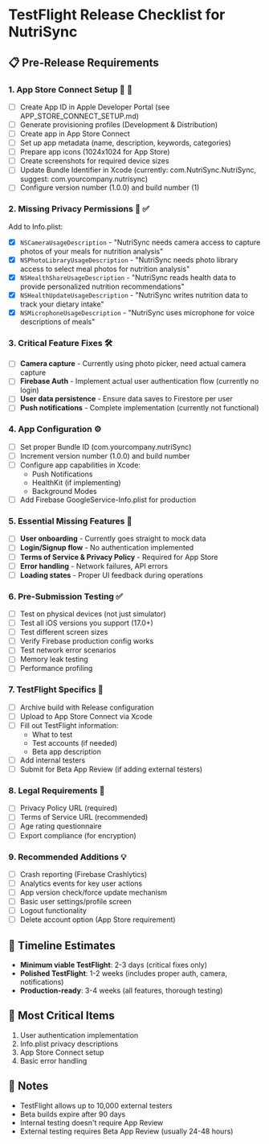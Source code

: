 # TestFlight Release Checklist for NutriSync

## 📋 Pre-Release Requirements

### 1. **App Store Connect Setup** 🏪 📝
- [ ] Create App ID in Apple Developer Portal (see APP_STORE_CONNECT_SETUP.md)
- [ ] Generate provisioning profiles (Development & Distribution)
- [ ] Create app in App Store Connect
- [ ] Set up app metadata (name, description, keywords, categories)
- [ ] Prepare app icons (1024x1024 for App Store)
- [ ] Create screenshots for required device sizes
- [ ] Update Bundle Identifier in Xcode (currently: com.NutriSync.NutriSync, suggest: com.yourcompany.nutrisync)
- [ ] Configure version number (1.0.0) and build number (1)

### 2. **Missing Privacy Permissions** 🔐 ✅
Add to Info.plist:
- [x] `NSCameraUsageDescription` - "NutriSync needs camera access to capture photos of your meals for nutrition analysis"
- [x] `NSPhotoLibraryUsageDescription` - "NutriSync needs photo library access to select meal photos for nutrition analysis"
- [x] `NSHealthShareUsageDescription` - "NutriSync reads health data to provide personalized nutrition recommendations"
- [x] `NSHealthUpdateUsageDescription` - "NutriSync writes nutrition data to track your dietary intake"
- [x] `NSMicrophoneUsageDescription` - "NutriSync uses microphone for voice descriptions of meals"

### 3. **Critical Feature Fixes** 🛠️
- [ ] **Camera capture** - Currently using photo picker, need actual camera capture
- [ ] **Firebase Auth** - Implement actual user authentication flow (currently no login)
- [ ] **User data persistence** - Ensure data saves to Firestore per user
- [ ] **Push notifications** - Complete implementation (currently not functional)

### 4. **App Configuration** ⚙️
- [ ] Set proper Bundle ID (com.yourcompany.nutriSync)
- [ ] Increment version number (1.0.0) and build number
- [ ] Configure app capabilities in Xcode:
  - Push Notifications
  - HealthKit (if implementing)
  - Background Modes
- [ ] Add Firebase GoogleService-Info.plist for production

### 5. **Essential Missing Features** 🚨
- [ ] **User onboarding** - Currently goes straight to mock data
- [ ] **Login/Signup flow** - No authentication implemented
- [ ] **Terms of Service & Privacy Policy** - Required for App Store
- [ ] **Error handling** - Network failures, API errors
- [ ] **Loading states** - Proper UI feedback during operations

### 6. **Pre-Submission Testing** ✅
- [ ] Test on physical devices (not just simulator)
- [ ] Test all iOS versions you support (17.0+)
- [ ] Test different screen sizes
- [ ] Verify Firebase production config works
- [ ] Test network error scenarios
- [ ] Memory leak testing
- [ ] Performance profiling

### 7. **TestFlight Specifics** 🚀
- [ ] Archive build with Release configuration
- [ ] Upload to App Store Connect via Xcode
- [ ] Fill out TestFlight information:
  - What to test
  - Test accounts (if needed)
  - Beta app description
- [ ] Add internal testers
- [ ] Submit for Beta App Review (if adding external testers)

### 8. **Legal Requirements** 📄
- [ ] Privacy Policy URL (required)
- [ ] Terms of Service URL (recommended)
- [ ] Age rating questionnaire
- [ ] Export compliance (for encryption)

### 9. **Recommended Additions** 💡
- [ ] Crash reporting (Firebase Crashlytics)
- [ ] Analytics events for key user actions
- [ ] App version check/force update mechanism
- [ ] Basic user settings/profile screen
- [ ] Logout functionality
- [ ] Delete account option (App Store requirement)

## 📅 Timeline Estimates

- **Minimum viable TestFlight**: 2-3 days (critical fixes only)
- **Polished TestFlight**: 1-2 weeks (includes proper auth, camera, notifications)
- **Production-ready**: 3-4 weeks (all features, thorough testing)

## 🚨 Most Critical Items

1. User authentication implementation
2. Info.plist privacy descriptions
3. App Store Connect setup
4. Basic error handling

## 📝 Notes

- TestFlight allows up to 10,000 external testers
- Beta builds expire after 90 days
- Internal testing doesn't require App Review
- External testing requires Beta App Review (usually 24-48 hours)